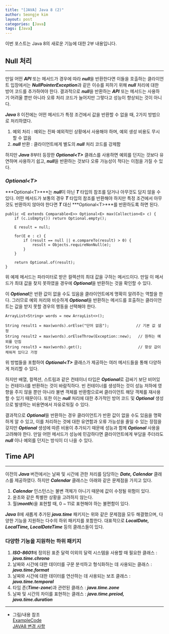 ```yaml
---
title: "[JAVA] Java 8 (2)"
author: Seongje kim
layout: post
categories: [Java]
tags: [Java]
---
```

<style>
    blockquote {
        font-size:13pt;
		padding-bottom:0.1px;
        margin-bottom:30px;
    }

	img {
		margin-left:15px;
		margin-right:30px;
		max-width:95%;
		heght:auto;
	}

	h3 {
		margin-bottom:15px;
	}
</style>

이번 포스트는 Java 8의 새로운 기능에 대한 2부 내용입니다.

## Null 처리
---

만일 어떤 ***API*** 또는 메서드가 경우에 따라 ***null***을 반환한다면 이들을 호출하는 클라이언트 입장에서는 ***NullPointerException***과 같은 이슈를 피하기 위해 ***null*** 처리에 대한 방어 코드를 추가하여야 한다.
결과적으로 ***null***을 반환하는 ***API*** 또는 메서드는 사용하기 어려울 뿐만 아니라 오류 처리 코드가 늘어지만 그렇다고 성능이 향상되는 것이 아니다.

***Java*** 8 이전에는 어떤 메서드가 특정 조건에서 값을 반환할 수 없을 때, 2가지 방법으로 처리하였다.

1. 예외 처리 : 예외는 진짜 예외적인 상황에서 사용해야 하며, 예외 생성 비용도 무시할 수 없음
2. ***null*** 반환 : 클라이언트에게 별도의 ***null*** 처리 코드를 강제함

하지만 ***Java*** 8부터 등장한 ***Optional\<T\>*** 클래스를 사용하면 예외를 던지는 것보다 유연하며 사용하기 쉽고, ***null***을 반환하는 것보다 오류 가능성이 적다는 이점을 가질 수 있다.

### ***Optional\<T\>***  

***Optional\<T\>***는 ***null***이 아닌 ***T*** 타입의 참조를 담거나 아무것도 담지 않을 수 있다.
어떤 메서드가 보통의 경우 ***T*** 타입의 참조를 반환해야 하지만 특정 조건에서 아무것도 반환하지 않아야 한다면 ***T*** 대신 ***Optional\<T\>***를 반환하도록 하면 된다.

```
public <E extends Comparable<E>> Optional<E> max(Collection<E> c) {
    if (c.isEmpty()) return Optional.empty();

    E result = null;

    for(E e : c) {
        if (result == null || e.compareTo(result) > 0) {
            result = Objects.requireNonNull(e);
        }
    }

    return Optional.of(result);
}
```

위 예제 메서드는 파라미터로 받은 컬렉션의 최대 값을 구하는 메서드이다.
만일 이 메서드가 최대 값을 찾지 못하였을 경우에 ***Optional***을 반환하는 것을 확인할 수 있다.

이 ***Optional***은 반환 값이 없을 수도 있음을 클라이언트에게 명확히 알려주는 역할을 한다.
그러므로 예외 처리와 비슷하게 ***Optional***을 반환하는 메서드를 호출하는 클라이언트는 값을 받지 못할 경우의 행동을 선택해야 한다.

```
ArrayList<String> words = new ArrayList<>();

String result1 = max(words).orElse("단어 없음");            // 기본 값 설정
String result2 = max(words).orElseThrow(Exception::new);   // 원하는 예외를 던짐
String result3 = max(words).get();                         // 항상 값이 채워져 있다고 가정
```

위 방법들을 포함하여 ***Optional\<T\>*** 클래스가 제공하는 여러 메서드들을 통해 다양하게 처리할 수 있다.

하지만 배열, 컬렉션, 스트림과 같은 컨테이너 타입은 ***Optional***로 감싸기 보단 비어있는 컨테이너를 반환하는 것이 바람직하다.
빈 컨테이너를 생성하는 것이 성능 저하에 영향을 주지 않을 뿐만 아니라 불변 객체를 반환함으로써 클라이언트 해당 객체를 재사용할 수 있기 때문이다.
또한 이는 ***null*** 처리에 대한 추가적인 방어 코드 및 ***Optional*** 생성으로 발생하는 비용면에서 자유로워질 수 있다.

결과적으로 ***Optional***을 반환하는 경우 클라이언트가 반환 값이 없을 수도 있음을 명확하게 알 수 있고, 이를 처리하는 것에 대한 유연함과 오류 가능성을 줄일 수 있는 장점을 갖지만 ***Optional*** 생성에 따른 비용이 추가되기 때문에 성능과 함께 ***Optional*** 사용을 고려해야 한다.
만일 어떤 메서드가 성능에 민감하다면 클라이언트에게 부담을 주더라도 ***null*** 이나 예외를 던지는 방식이 더 나을 수 있다.

## Time API
---

이전의 ***Java*** 버전에서는 날짜 및 시간에 관한 처리를 담당하는 ***Date, Calendar*** 클래스를 제공하였다.
하지만 ***Calendar*** 클래스는 아래와 같은 문제점을 가지고 있다.

1. ***Calendar*** 인스턴스는 불변 객체가 아니기 때문에 값이 수정될 위험이 있다.
2. 윤초와 같은 특별한 상황을 고려하지 않는다.
3. 월(***month***)을 표현할 때, 0 ~ 11로 표현해야 하는 불편함이 있다.

***Java*** 8에 새롭게 추가된 ***java.time*** 패키지는 위와 같은 문제점을 모두 해결했으며, 다양한 기능을 지원하는 다수의 하위 패키지를 포함한다.
대표적으로 ***LocalDate, LocalTime, LocalDateTime*** 등의 클래스들이 있다.

### 다양한 기능을 지원하는 하위 패키지  

1. ***ISO-8601***에 정의된 표준 달력 이외의 달력 시스템을 사용할 때 필요한 클래스 : ***java.time.chrono***
2. 날짜와 시간에 대한 데이터를 구문 분석하고 형식화하는 데 사용되는 클래스 : ***java.time.format***
3. 날짜와 시간에 대한 데이터를 연산하는 데 사용되는 보조 클래스 : ***java.time.temporal***
4. 타임 존(***Time-zone***)과 관련된 클래스 : ***java.time.zone***
5. 날짜 및 시간의 차이를 표현하는 클래스 : ***java.time.preiod, java.time.duration***

***

- 그림/내용 참조  
[ExampleCode](https://github.com/kimseongje3111/ExampleCode/blob/master/EffectiveJava/Phase_08/Contents_03/Main.java)  
[JAVA8 변경 사항](http://www.tcpschool.com/java/java_intro_java8)
